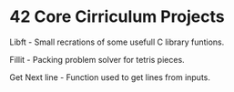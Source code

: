 42 Core Cirriculum Projects
===

  Libft - Small recrations of some usefull C library funtions.

  Fillit - Packing problem solver for tetris pieces.

  Get Next line - Function used to get lines from inputs.
